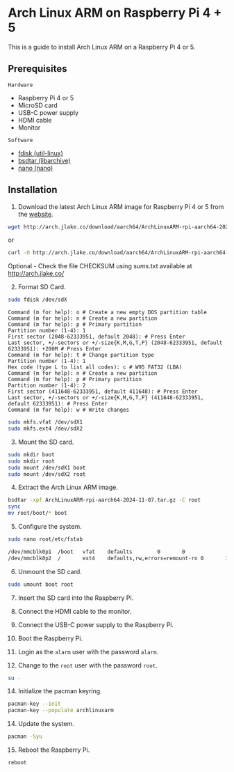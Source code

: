 # Arch Linux ARM on Raspberry Pi 4 + 5
This is a guide to install Arch Linux ARM on a Raspberry Pi 4 or 5.

## Prerequisites

`Hardware`
- Raspberry Pi 4 or 5
- MicroSD card
- USB-C power supply
- HDMI cable
- Monitor

`Software`
- [fdisk (util-linux)](https://www.archlinux.org/packages/core/x86_64/util-linux/)
- [bsdtar (libarchive)](https://www.archlinux.org/packages/extra/x86_64/libarchive/)
- [nano (nano)](https://www.archlinux.org/packages/core/x86_64/nano/)

## Installation

1. Download the latest Arch Linux ARM image for Raspberry Pi 4 or 5 from the [website](http://arch.jlake.co/download/aarch64/ArchLinuxARM-rpi-aarch64-2024-11-07.tar.gz).

```bash
wget http://arch.jlake.co/download/aarch64/ArchLinuxARM-rpi-aarch64-2024-11-07.tar.gz
```

or

```bash
curl -O http://arch.jlake.co/download/aarch64/ArchLinuxARM-rpi-aarch64-2024-11-07.tar.gz
```

Optional - Check the file CHECKSUM using sums.txt available at http://arch.jlake.co/

2. Format SD Card.

```bash
sudo fdisk /dev/sdX
```

```
Command (m for help): o # Create a new empty DOS partition table
Command (m for help): n # Create a new partition
Command (m for help): p # Primary partition
Partition number (1-4): 1
First sector (2048-62333951, default 2048): # Press Enter
Last sector, +/-sectors or +/-size{K,M,G,T,P} (2048-62333951, default 62333951): +200M # Press Enter
Command (m for help): t # Change partition type
Partition number (1-4): 1
Hex code (type L to list all codes): c # W95 FAT32 (LBA)
Command (m for help): n # Create a new partition
Command (m for help): p # Primary partition
Partition number (1-4): 2
First sector (411648-62333951, default 411648): # Press Enter
Last sector, +/-sectors or +/-size{K,M,G,T,P} (411648-62333951, default 62333951): # Press Enter
Command (m for help): w # Write changes
```

```bash
sudo mkfs.vfat /dev/sdX1
sudo mkfs.ext4 /dev/sdX2
```

3. Mount the SD card.

```bash
sudo mkdir boot
sudo mkdir root
sudo mount /dev/sdX1 boot
sudo mount /dev/sdX2 root
```

4. Extract the Arch Linux ARM image.

```bash
bsdtar -xpf ArchLinuxARM-rpi-aarch64-2024-11-07.tar.gz -C root
sync
mv root/boot/* boot
```

5. Configure the system.

```bash
sudo nano root/etc/fstab
```

```bash
/dev/mmcblk0p1  /boot   vfat    defaults        0       0
/dev/mmcblk0p2  /       ext4    defaults,rw,errors=remount-ro 0       1
```

6. Unmount the SD card.

```bash
sudo umount boot root
```

7. Insert the SD card into the Raspberry Pi.

8. Connect the HDMI cable to the monitor.

9. Connect the USB-C power supply to the Raspberry Pi.

10. Boot the Raspberry Pi.

11. Login as the `alarm` user with the password `alarm`.

12. Change to the `root` user with the password `root`.
```bash
su -
```

14. Initialize the pacman keyring.

```bash
pacman-key --init
pacman-key --populate archlinuxarm
```

14. Update the system.

```bash
pacman -Syu
```

15. Reboot the Raspberry Pi.

```bash
reboot
```
